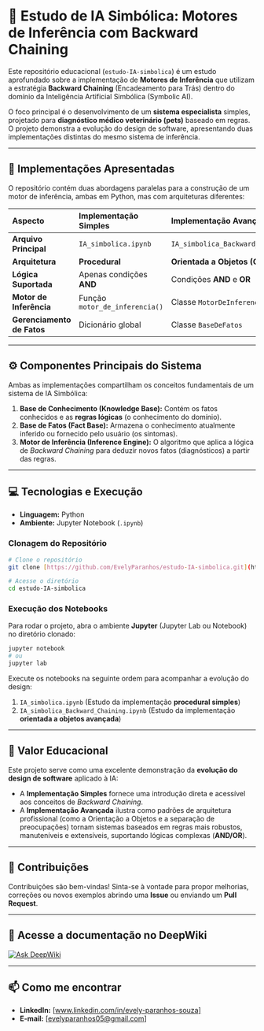 # 🤖 Estudo de IA Simbólica: Motores de Inferência com Backward Chaining

Este repositório educacional (`estudo-IA-simbolica`) é um estudo aprofundado sobre a implementação de **Motores de Inferência** que utilizam a estratégia **Backward Chaining** (Encadeamento para Trás) dentro do domínio da Inteligência Artificial Simbólica (Symbolic AI).

O foco principal é o desenvolvimento de um **sistema especialista** simples, projetado para **diagnóstico médico veterinário (pets)** baseado em regras. O projeto demonstra a evolução do design de software, apresentando duas implementações distintas do mesmo sistema de inferência.

---

## 🎯 Implementações Apresentadas

O repositório contém duas abordagens paralelas para a construção de um motor de inferência, ambas em Python, mas com arquiteturas diferentes:

| Aspecto | Implementação Simples | Implementação Avançada |
| :--- | :--- | :--- |
| **Arquivo Principal** | `IA_simbolica.ipynb` | `IA_simbolica_Backward_Chaining.ipynb` |
| **Arquitetura** | **Procedural** | **Orientada a Objetos (OO)** |
| **Lógica Suportada** | Apenas condições **AND** | Condições **AND** e **OR** |
| **Motor de Inferência** | Função `motor_de_inferencia()` | Classe `MotorDeInferencia` |
| **Gerenciamento de Fatos** | Dicionário global | Classe `BaseDeFatos` |

---

## ⚙️ Componentes Principais do Sistema

Ambas as implementações compartilham os conceitos fundamentais de um sistema de IA Simbólica:

1.  **Base de Conhecimento (Knowledge Base):** Contém os fatos conhecidos e as **regras lógicas** (o conhecimento do domínio).
2.  **Base de Fatos (Fact Base):** Armazena o conhecimento atualmente inferido ou fornecido pelo usuário (os sintomas).
3.  **Motor de Inferência (Inference Engine):** O algoritmo que aplica a lógica de *Backward Chaining* para deduzir novos fatos (diagnósticos) a partir das regras.

---

## 💻 Tecnologias e Execução

* **Linguagem:** Python
* **Ambiente:** Jupyter Notebook (`.ipynb`)

### Clonagem do Repositório

```bash
# Clone o repositório
git clone [https://github.com/EvelyParanhos/estudo-IA-simbolica.git](https://github.com/EvelyParanhos/estudo-IA-simbolica.git)

# Acesse o diretório
cd estudo-IA-simbolica
````

### Execução dos Notebooks

Para rodar o projeto, abra o ambiente **Jupyter** (Jupyter Lab ou Notebook) no diretório clonado:

```bash
jupyter notebook
# ou
jupyter lab
```

Execute os notebooks na seguinte ordem para acompanhar a evolução do design:

1.  `IA_simbolica.ipynb` (Estudo da implementação **procedural simples**)
2.  `IA_simbolica_Backward_Chaining.ipynb` (Estudo da implementação **orientada a objetos avançada**)

-----

## 📌 Valor Educacional

Este projeto serve como uma excelente demonstração da **evolução do design de software** aplicado à IA:

  * A **Implementação Simples** fornece uma introdução direta e acessível aos conceitos de *Backward Chaining*.
  * A **Implementação Avançada** ilustra como padrões de arquitetura profissional (como a Orientação a Objetos e a separação de preocupações) tornam sistemas baseados em regras mais robustos, manuteníveis e extensíveis, suportando lógicas complexas (**AND/OR**).

-----

## 🤝 Contribuições

Contribuições são bem-vindas\! Sinta-se à vontade para propor melhorias, correções ou novos exemplos abrindo uma **Issue** ou enviando um **Pull Request**.

-----

## 📄 Acesse a documentação no DeepWiki

[![Ask DeepWiki](https://deepwiki.com/badge.svg)](https://deepwiki.com/EvelyParanhos/estudo-IA-simbolica)

-----

## 📫 Como me encontrar

- **LinkedIn:** [www.linkedin.com/in/evely-paranhos-souza]
- **E-mail:** [evelyparanhos05@gmail.com]

